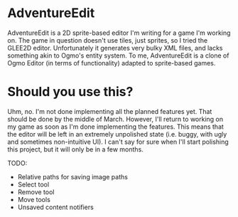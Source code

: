 # AdventureEdit
AdventureEdit is a 2D sprite-based editor I'm writing for a game I'm working on. The game in question doesn't use tiles,
just sprites, so I tried the GLEE2D editor. Unfortunately it generates very bulky XML files, and lacks something akin to
Ogmo's entity system. To me, AdventureEdit is a clone of Ogmo Editor (in terms of functionality) adapted to sprite-based games.

# Should you use this?
Uhm, no. I'm not done implementing all the planned features yet. That should be done by the middle of March. However,
I'll return to working on my game as soon as I'm done implementing the features. This means that the editor will be left
in an extremely unpolished state (i.e. buggy, with ugly and sometimes non-intuitive UI). I can't say for sure when I'll
start polishing this project, but it will only be in a few months.

TODO:
* Relative paths for saving image paths
* Select tool
* Remove tool
* Move tools
* Unsaved content notifiers